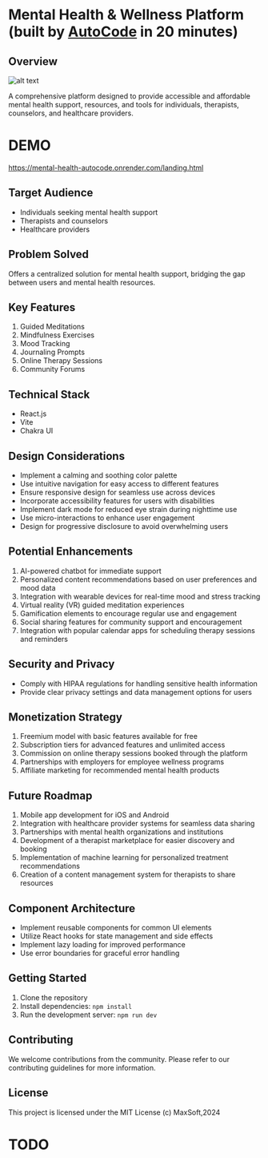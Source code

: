 # Mental Health & Wellness Platform (built by [AutoCode](https://autocode.work) in 20 minutes)

## Overview

![alt text](https://images.unsplash.com/photo-1506126613408-eca07ce68773?ixlib=rb-4.0.3&ixid=M3wxMjA3fDB8MHxwaG90by1wYWdlfHx8fGVufDB8fHx8fA%3D%3D&auto=format&fit=crop&w=800&q=80)

A comprehensive platform designed to provide accessible and affordable mental health support,
resources, and tools for individuals, therapists, counselors, and healthcare providers.

# DEMO

https://mental-health-autocode.onrender.com/landing.html

## Target Audience

-   Individuals seeking mental health support
-   Therapists and counselors
-   Healthcare providers

## Problem Solved

Offers a centralized solution for mental health support, bridging the gap between users and mental
health resources.

## Key Features

1. Guided Meditations
2. Mindfulness Exercises
3. Mood Tracking
4. Journaling Prompts
5. Online Therapy Sessions
6. Community Forums

## Technical Stack

-   React.js
-   Vite
-   Chakra UI

## Design Considerations

-   Implement a calming and soothing color palette
-   Use intuitive navigation for easy access to different features
-   Ensure responsive design for seamless use across devices
-   Incorporate accessibility features for users with disabilities
-   Implement dark mode for reduced eye strain during nighttime use
-   Use micro-interactions to enhance user engagement
-   Design for progressive disclosure to avoid overwhelming users

## Potential Enhancements

1. AI-powered chatbot for immediate support
2. Personalized content recommendations based on user preferences and mood data
3. Integration with wearable devices for real-time mood and stress tracking
4. Virtual reality (VR) guided meditation experiences
5. Gamification elements to encourage regular use and engagement
6. Social sharing features for community support and encouragement
7. Integration with popular calendar apps for scheduling therapy sessions and reminders

## Security and Privacy

-   Comply with HIPAA regulations for handling sensitive health information
-   Provide clear privacy settings and data management options for users

## Monetization Strategy

1. Freemium model with basic features available for free
2. Subscription tiers for advanced features and unlimited access
3. Commission on online therapy sessions booked through the platform
4. Partnerships with employers for employee wellness programs
5. Affiliate marketing for recommended mental health products

## Future Roadmap

1. Mobile app development for iOS and Android
2. Integration with healthcare provider systems for seamless data sharing
3. Partnerships with mental health organizations and institutions
4. Development of a therapist marketplace for easier discovery and booking
5. Implementation of machine learning for personalized treatment recommendations
6. Creation of a content management system for therapists to share resources

## Component Architecture

-   Implement reusable components for common UI elements
-   Utilize React hooks for state management and side effects
-   Implement lazy loading for improved performance
-   Use error boundaries for graceful error handling

## Getting Started

1. Clone the repository
2. Install dependencies: `npm install`
3. Run the development server: `npm run dev`

## Contributing

We welcome contributions from the community. Please refer to our contributing guidelines for more
information.

## License

This project is licensed under the MIT License (c) MaxSoft,2024

# TODO

